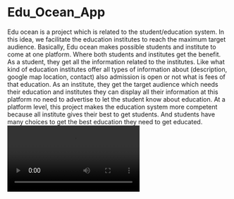 # Edu_Ocean_App
Edu ocean is a project which is related to the student/education system. In this idea, we facilitate the education institutes to reach the maximum target audience. Basically, Edu ocean makes possible students and institute to come at one platform. Where both students and institutes get the benefit. As a student, they get all the information related to the institutes. Like what kind of education institutes offer all types of information about (description, google map location, contact) also admission is open or not what is fees of that education. As an institute, they get the target audience which needs their education and institutes they can display all their information at this platform no need to advertise to let the student know about education. At a platform level, this project makes the education system more competent because all institute gives their best to get students. And students have many choices to get the best education they need to get educated.
![alt text](https://github.com/shaharyar809/Edu_Ocean_App/blob/main/Edu%20Ocean%20App%20Video.mp4)
